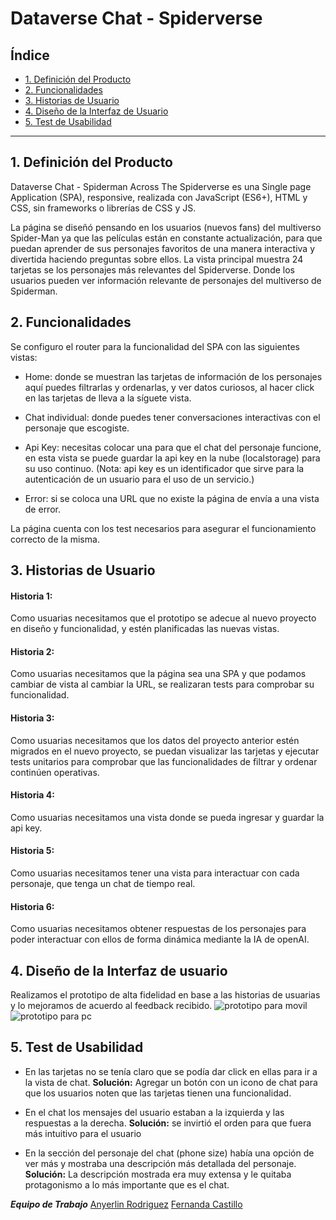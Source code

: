 # Dataverse Chat - Spiderverse

## Índice

* [1. Definición del Producto](#1-Deficicion-del-producto)
* [2. Funcionalidades](#2-funcionalidades)
* [3. Historias de Usuario](#3-historias-de-usuario)
* [4. Diseño de la Interfaz de Usuario](#4-diseño-de-la-interfaz-de-usuario)
* [5. Test de Usabilidad](#5-test-de-usabilidad)
***

## 1. Definición del Producto

Dataverse Chat - Spiderman Across The Spiderverse es una Single page Application (SPA), responsive, realizada con JavaScript (ES6+), HTML y CSS, sin frameworks o librerías de CSS y JS.  

La página se diseñó pensando en los usuarios (nuevos fans) del multiverso Spider-Man ya que las películas están en constante actualización, para que puedan aprender de sus personajes favoritos de una manera interactiva y divertida haciendo preguntas sobre ellos. La vista principal muestra 24 tarjetas se los personajes más relevantes del Spiderverse. Donde los usuarios pueden ver información relevante de personajes del multiverso de Spiderman.  

## 2. Funcionalidades

  Se configuro el router para la funcionalidad del SPA con las siguientes vistas: 

  - Home: donde se muestran las tarjetas de información de los personajes aquí puedes filtrarlas y ordenarlas, y ver datos curiosos, al hacer click en las tarjetas de lleva a la síguete vista. 

  - Chat individual: donde puedes tener conversaciones interactivas con el personaje que escogiste. 

  - Api Key: necesitas colocar una para que el chat del personaje funcione, en esta vista se puede guardar la api key en la nube (localstorage) para su uso continuo.
  (Nota: api key es un identificador que sirve para la autenticación de un usuario para el uso de un servicio.)  

  - Error: si se coloca una URL que no existe la página de envía a una vista de error. 

La página cuenta con los test necesarios para asegurar el funcionamiento correcto de la misma. 

## 3. Historias de Usuario

#### Historia 1: 
Como usuarias necesitamos que el prototipo se adecue al nuevo proyecto en diseño y funcionalidad, y estén planificadas las nuevas vistas. 

#### Historia 2: 
Como usuarias necesitamos que la página sea una SPA y que podamos cambiar de vista al cambiar la URL, se realizaran tests para comprobar su funcionalidad.

#### Historia 3: 
Como usuarias necesitamos que los datos del proyecto anterior estén migrados en el nuevo proyecto, se puedan visualizar las tarjetas y ejecutar tests unitarios para comprobar que las funcionalidades de filtrar y ordenar continúen operativas.

#### Historia 4: 
Como usuarias necesitamos una vista donde se pueda ingresar y guardar la api key. 

#### Historia 5: 
Como usuarias necesitamos tener una vista para interactuar con cada personaje, que tenga un chat de tiempo real.

#### Historia 6: 
Como usuarias necesitamos obtener respuestas de los personajes para poder interactuar con ellos de forma dinámica mediante la IA de openAI.

## 4. Diseño de la Interfaz de usuario

Realizamos el prototipo de alta fidelidad en base a las historias de usuarias y lo mejoramos de acuerdo al feedback recibido.
![prototipo para movil](https://res.cloudinary.com/db3qclbrk/image/upload/v1723133072/Dataverse_Phone_uxowrh.png)
![prototipo para pc](https://res.cloudinary.com/db3qclbrk/image/upload/v1723133086/Dataverse_Phone_avnhyx.png)

## 5. Test de Usabilidad

  - En las tarjetas no se tenía claro que se podía dar click en ellas para ir a la vista de chat. 
**Solución:** Agregar un botón con un icono de chat para que los usuarios noten que las tarjetas tienen una funcionalidad. 

  - En el chat los mensajes del usuario estaban a la izquierda y las respuestas a la derecha. 
**Solución:**  se invirtió el orden para que fuera más intuitivo para el usuario 

  - En la sección del personaje del chat (phone size) había una opción de ver más y mostraba una descripción más detallada del personaje. 
**Solución:**  La descripción mostrada era muy extensa y le quitaba protagonismo a lo más importante que es el chat. 

***Equipo de Trabajo***
[Anyerlin Rodriguez](https://github.com/Angiers18)
[Fernanda Castillo](https://github.com/fe-ercg)